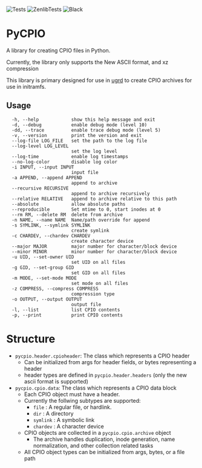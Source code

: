  ![Tests](https://github.com/desultory/pycpio/actions/workflows/unit_tests.yml/badge.svg)
![ZenlibTests](https://github.com/desultory/zenlib/actions/workflows/unit_tests.yml/badge.svg)
![Black](https://img.shields.io/badge/code%20style-black-000000.svg)

# PyCPIO

A library for creating CPIO files in Python.

Currently, the library only supports the New ASCII format, and xz compression

This library is primary designed for use in [ugrd](https://github.com/desultory/ugrd) to create CPIO archives for use in initramfs.

## Usage

```
  -h, --help            show this help message and exit
  -d, --debug           enable debug mode (level 10)
  -dd, --trace          enable trace debug mode (level 5)
  -v, --version         print the version and exit
  --log-file LOG_FILE   set the path to the log file
  --log-level LOG_LEVEL
                        set the log level
  --log-time            enable log timestamps
  --no-log-color        disable log color
  -i INPUT, --input INPUT
                        input file
  -a APPEND, --append APPEND
                        append to archive
  --recursive RECURSIVE
                        append to archive recursively
  --relative RELATIVE   append to archive relative to this path
  --absolute            allow absolute paths
  --reproducible        Set mtime to 0, start inodes at 0
  --rm RM, --delete RM  delete from archive
  -n NAME, --name NAME  Name/path override for append
  -s SYMLINK, --symlink SYMLINK
                        create symlink
  -c CHARDEV, --chardev CHARDEV
                        create character device
  --major MAJOR         major number for character/block device
  --minor MINOR         minor number for character/block device
  -u UID, --set-owner UID
                        set UID on all files
  -g GID, --set-group GID
                        set GID on all files
  -m MODE, --set-mode MODE
                        set mode on all files
  -z COMPRESS, --compress COMPRESS
                        compression type
  -o OUTPUT, --output OUTPUT
                        output file
  -l, --list            list CPIO contents
  -p, --print           print CPIO contents
  ```

# Structure

- `pycpio.header.cpioheader`: The class which represents a CPIO header
  * Can be initialized from args for header fields, or bytes representing a header
  * header types are defined in `pycpio.header.headers` (only the new ascii format is supported)
- `pycpio.cpio.data`: The class which represents a CPIO data block
  * Each CPIO object must have a header.
  * Currently the follwing subtypes are supported:
    - `file` : A regular file, or hardlink.
    - `dir` : A directory
    - `symlink` : A symbolic link
    - `chardev` : A character device
  * CPIO objects are collected in a `pycpio.cpio.archive` object
    - The archive handles duplication, inode generation, name normalization, and other collection related tasks
  * All CPIO object types can be initialized from args, bytes, or a file path
